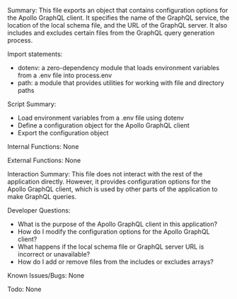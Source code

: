 Summary:
This file exports an object that contains configuration options for the Apollo GraphQL client. It specifies the name of the GraphQL service, the location of the local schema file, and the URL of the GraphQL server. It also includes and excludes certain files from the GraphQL query generation process.

Import statements:
- dotenv: a zero-dependency module that loads environment variables from a .env file into process.env
- path: a module that provides utilities for working with file and directory paths

Script Summary:
- Load environment variables from a .env file using dotenv
- Define a configuration object for the Apollo GraphQL client
- Export the configuration object

Internal Functions:
None

External Functions:
None

Interaction Summary:
This file does not interact with the rest of the application directly. However, it provides configuration options for the Apollo GraphQL client, which is used by other parts of the application to make GraphQL queries.

Developer Questions:
- What is the purpose of the Apollo GraphQL client in this application?
- How do I modify the configuration options for the Apollo GraphQL client?
- What happens if the local schema file or GraphQL server URL is incorrect or unavailable?
- How do I add or remove files from the includes or excludes arrays? 

Known Issues/Bugs:
None

Todo:
None